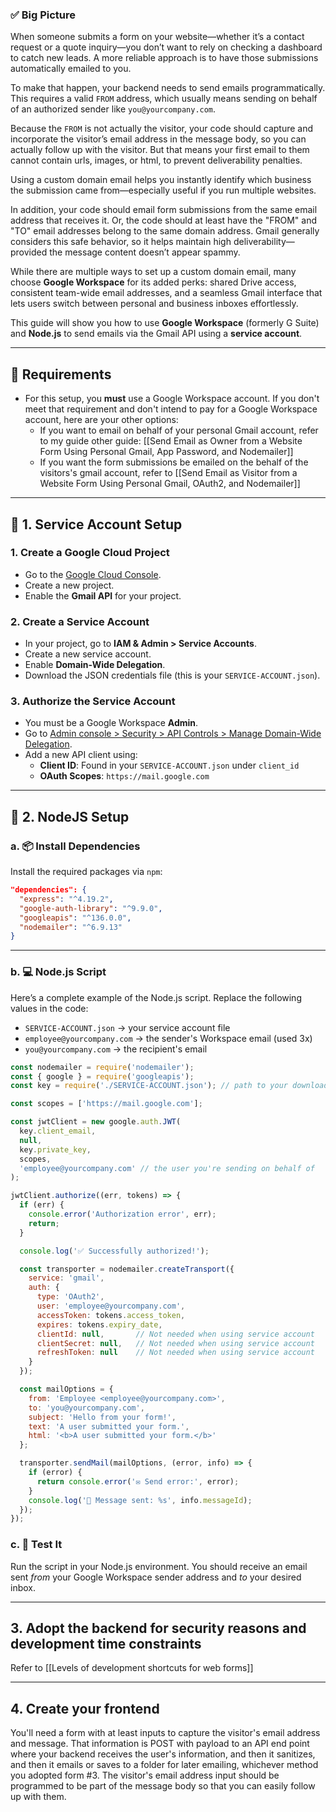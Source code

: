 
### ✅ **Big Picture**

When someone submits a form on your website—whether it’s a contact request or a quote inquiry—you don’t want to rely on checking a dashboard to catch new leads. A more reliable approach is to have those submissions automatically emailed to you.

To make that happen, your backend needs to send emails programmatically. This requires a valid `FROM` address, which usually means sending on behalf of an authorized sender like `you@yourcompany.com`. 

Because the `FROM` is not actually the visitor, your code should capture and incorporate the visitor’s email address in the message body, so you can actually follow up with the visitor. But that means your first email to them cannot contain urls, images, or html, to prevent deliverability penalties. 

Using a custom domain email helps you instantly identify which business the submission came from—especially useful if you run multiple websites. 

In addition, your code should email form submissions from the same email address that receives it. Or, the code should at least have the "FROM" and "TO" email addresses belong to the same domain address. Gmail generally considers this safe behavior, so it helps maintain high deliverability—provided the message content doesn’t appear spammy. 

While there are multiple ways to set up a custom domain email, many choose **Google Workspace** for its added perks: shared Drive access, consistent team-wide email addresses, and a seamless Gmail interface that lets users switch between personal and business inboxes effortlessly.

This guide will show you how to use **Google Workspace** (formerly G Suite) and **Node.js** to send emails via the Gmail API using a **service account**.

---

## 🔐 Requirements

- For this setup, you **must** use a Google Workspace account. If you don't meet that requirement and don't intend to pay for a Google Workspace account, here are your other options:
	- If you want to email on behalf of your personal Gmail account, refer to my guide other guide: [[Send Email as Owner from a Website Form Using Personal Gmail, App Password, and Nodemailer]]
	- If you want the form submissions be emailed on the behalf of the visitors's gmail account, refer to [[Send Email as Visitor from a Website Form Using Personal Gmail, OAuth2, and Nodemailer]]


---

## 🔧 1. Service Account Setup

### 1. **Create a Google Cloud Project**

- Go to the [Google Cloud Console](https://console.cloud.google.com/).
- Create a new project.
- Enable the **Gmail API** for your project.

### 2. **Create a Service Account**

- In your project, go to **IAM & Admin > Service Accounts**.
- Create a new service account.
- Enable **Domain-Wide Delegation**.
- Download the JSON credentials file (this is your `SERVICE-ACCOUNT.json`).

### 3. **Authorize the Service Account**

- You must be a Google Workspace **Admin**.
- Go to [Admin console > Security > API Controls > Manage Domain-Wide Delegation](https://admin.google.com/).
- Add a new API client using:
    - **Client ID**: Found in your `SERVICE-ACCOUNT.json` under `client_id`
    - **OAuth Scopes**: `https://mail.google.com`


---

## 🔧 2. NodeJS Setup

### a. 📦 Install Dependencies

Install the required packages via `npm`:

```json
"dependencies": {
  "express": "^4.19.2",
  "google-auth-library": "^9.9.0",
  "googleapis": "^136.0.0",
  "nodemailer": "^6.9.13"
}
```

---

### b. 💻 Node.js Script

Here’s a complete example of the Node.js script. Replace the following values in the code:

- `SERVICE-ACCOUNT.json` → your service account file
- `employee@yourcompany.com` → the sender's Workspace email (used 3x)
- `you@yourcompany.com` → the recipient's email

```js
const nodemailer = require('nodemailer');
const { google } = require('googleapis');
const key = require('./SERVICE-ACCOUNT.json'); // path to your downloaded service account file

const scopes = ['https://mail.google.com'];

const jwtClient = new google.auth.JWT(
  key.client_email,
  null,
  key.private_key,
  scopes,
  'employee@yourcompany.com' // the user you're sending on behalf of
);

jwtClient.authorize((err, tokens) => {
  if (err) {
    console.error('Authorization error', err);
    return;
  }

  console.log('✅ Successfully authorized!');

  const transporter = nodemailer.createTransport({
    service: 'gmail',
    auth: {
      type: 'OAuth2',
      user: 'employee@yourcompany.com',
      accessToken: tokens.access_token,
      expires: tokens.expiry_date,
      clientId: null,       // Not needed when using service account
      clientSecret: null,   // Not needed when using service account
      refreshToken: null    // Not needed when using service account
    }
  });

  const mailOptions = {
    from: 'Employee <employee@yourcompany.com>',
    to: 'you@yourcompany.com',
    subject: 'Hello from your form!',
    text: 'A user submitted your form.',
    html: '<b>A user submitted your form.</b>'
  };

  transporter.sendMail(mailOptions, (error, info) => {
    if (error) {
      return console.error('✉️ Send error:', error);
    }
    console.log('📨 Message sent: %s', info.messageId);
  });
});
```

### c. 🧪 Test It

Run the script in your Node.js environment. You should receive an email sent _from_ your Google Workspace sender address and _to_ your desired inbox.

---
## 3. Adopt the backend for security reasons and development time constraints

Refer to [[Levels of development shortcuts for web forms]]

---
## 4. Create your frontend

You'll need a form with at least inputs to capture the visitor's email address and message. That information is POST with payload to an API end point where your backend receives the user's information, and then it sanitizes, and then it emails or saves to a folder for later emailing, whichever method you adopted form #3. The visitor's email address input should be programmed to be part of the message body so that you can easily follow up with them.